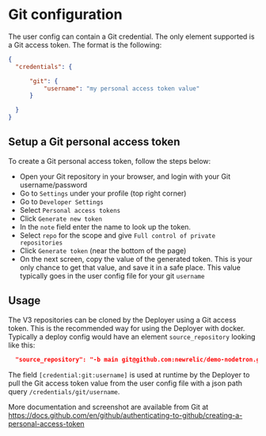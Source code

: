 # Git configuration

The user config can contain a Git credential. The only element supported is a Git access token. The format is the following:

```json
{
  "credentials": {

      "git": {
          "username": "my personal access token value"
      }

  }
}
```

## Setup a Git personal access token

To create a Git personal access token, follow the steps below:

* Open your Git repository in your browser, and login with your Git username/password
* Go to `Settings` under your profile (top right corner)
* Go to `Developer Settings`
* Select `Personal access tokens`
* Click `Generate new token`
* In the `note` field enter the name to look up the token. 
* Select `repo` for the scope and give `Full control of private repositories`
* Click `Generate token` (near the bottom of the page)
* On the next screen, copy the value of the generated token. This is your only chance to get that value, and save it in a safe place. This value typically goes in the user config file for your git `username`

## Usage

The V3 repositories can be cloned by the Deployer using a Git access token. This is the recommended way for using the Deployer with docker.
Typically a deploy config would have an element `source_repository` looking like this:
```json
  "source_repository": "-b main git@github.com:newrelic/demo-nodetron.git",
```

The field `[credential:git:username]` is used at runtime by the Deployer to pull the Git access token value from the user config file with a json path query `/credentials/git/username`.

More documentation and screenshot are available from  Git at https://docs.github.com/en/github/authenticating-to-github/creating-a-personal-access-token
